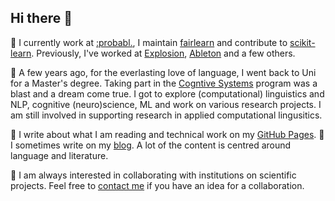 ## Hi there 👋

🫧 I currently work at [:probabl.](https://probabl.ai/), I maintain [fairlearn](https://fairlearn.org/) and contribute to [scikit-learn](https://scikit-learn.org/stable/). Previously, I've worked at [Explosion](https://explosion.ai/), [Ableton](https://www.ableton.com/en/) and a few others. 

🫧 A few years ago, for the everlasting love of language, I went back to Uni for a Master's degree. Taking part in the [Cogntive Systems](https://www.ling.uni-potsdam.de/cogsys/) program was a blast and a dream come true. I got to explore (computational) linguistics and NLP, cognitive (neuro)science, ML and work on various research projects. I am still involved in supporting research in applied computational lingusitics.

🫧 I write about what I am reading and technical work on my [GitHub Pages](https://tamaraatanasoska.github.io/).
🫧 I sometimes write on my [blog](https://holophrase.substack.com/). A lot of the content is centred around language and literature. 

🫧 I am always interested in collaborating with institutions on scientific projects. Feel free to [contact me](https://www.linkedin.com/in/tamaraatanasoska/) if you have an idea for a collaboration.

